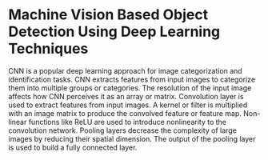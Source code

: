 <h1>Machine Vision Based Object Detection Using Deep Learning Techniques</h1>
CNN is a popular deep learning approach for image categorization and identification tasks.
CNN extracts features from input images to categorize them into multiple groups or categories.
The resolution of the input image affects how CNN perceives it as an array or matrix.
Convolution layer is used to extract features from input images.
A kernel or filter is multiplied with an image matrix to produce the convolved feature or feature map.
Non-linear functions like ReLU are used to introduce nonlinearity to the convolution network.
Pooling layers decrease the complexity of large images by reducing their spatial dimension.
The output of the pooling layer is used to build a fully connected layer.

